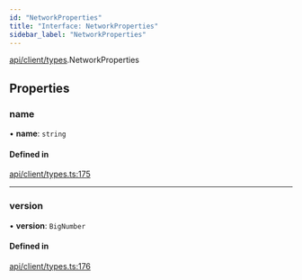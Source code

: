 ```yaml
---
id: "NetworkProperties"
title: "Interface: NetworkProperties"
sidebar_label: "NetworkProperties"
---
```


[api/client/types](../../../../../modules/API/Client/Types/Types.md).NetworkProperties

## Properties

### name

• **name**: `string`

#### Defined in

[api/client/types.ts:175](https://github.com/PolymeshAssociation/polymesh-sdk/blob/fe2e6dd1d/src/api/client/types.ts#L175)

___

### version

• **version**: `BigNumber`

#### Defined in

[api/client/types.ts:176](https://github.com/PolymeshAssociation/polymesh-sdk/blob/fe2e6dd1d/src/api/client/types.ts#L176)

